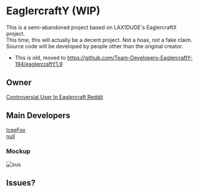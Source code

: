 # EaglercraftY (WIP)
This is a semi-abandoned project based on LAX1DUDE's EaglercraftX project.
<br>
This time, this will actually be a decent project. Not a hoax, not a fake claim.
<br>
Source code will be developed by people other than the original creator.
<br>
* This is old, moved to https://github.com/Team-Developers-EaglercraftY-194/eaglercraftY1.9

## Owner
[Controversial User In Eaglercraft Reddit](https://github.com/developer-lfierrro743)
## Main Developers
[IceeFox](https://github.com/IceeFox)
<br>
[null](https://github.com/FailedCoder23)

### Mockup
![sus](https://raw.githubusercontent.com/FailedCoder23/truth/main/assets/images/Screenshot%202023-03-20%20162811.png)

## Issues?
